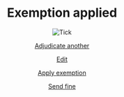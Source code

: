 <div style="text-align: center;">

# Exemption applied

<img src="{{ '/assets/images/tick.png' | url }}" alt="Tick" class="icon">

<a href="{{ '/case2' | url }}" class="nsw-button nsw-button--primary">Adjudicate another</a>

<a href="{{ '/case2' | url }}" class="nsw-button nsw-button--primary">Edit</a>

<a href="{{ '/case2' | url }}" class="nsw-button nsw-button--primary">Apply exemption</a>

<a href="{{ '/case2' | url }}" class="nsw-button nsw-button--dark60">Send fine</a>


</div>
